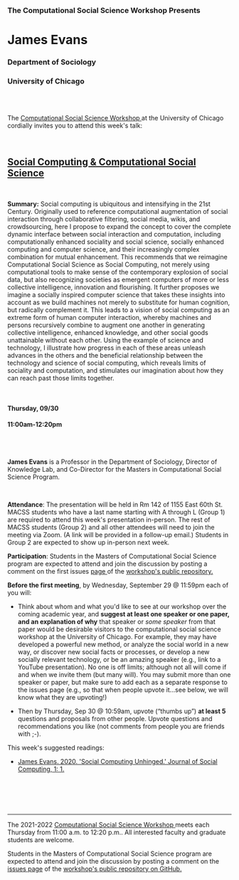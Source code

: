 
<br>

<h3 class=pfblock-header> The Computational Social Science Workshop Presents </h3>

<h1 class=pfblock-header3> James Evans</h1>
<h3 class=pfblock-header3> Department of Sociology </h3>
<h3 class=pfblock-header3> University of Chicago </h3>

<br><br>



<p class=pfblock-header3>The <a href="https://macss.uchicago.edu/content/computation-workshop"> Computational Social Science Workshop </a> at the University of Chicago cordially invites you to attend this week's talk:</p>



<br>

<div class=pfblock-header3>
<h2 class=pfblock-header>
  <a href=https://github.com/uchicago-computation-workshop/Fall2021/tree/master/fall2021mixer> Social Computing & Computational Social Science </a>
</h2>

<br>
</div>



<p class=footertext2>

**Summary:** Social computing is ubiquitous and intensifying in the 21st Century. Originally used to reference computational augmentation of social interaction through collaborative filtering, social media, wikis, and crowdsourcing, here I propose to expand the concept to cover the complete dynamic interface between social interaction and computation, including computationally enhanced sociality and social science, socially enhanced computing and computer science, and their increasingly complex combination for mutual enhancement. This recommends that we reimagine Computational Social Science as Social Computing, not merely using computational tools to make sense of the contemporary explosion of social data, but also recognizing societies as emergent computers of more or less collective intelligence, innovation and flourishing. It further proposes we imagine a socially inspired computer science that takes these insights into account as we build machines not merely to substitute for human cognition, but radically complement it. This leads to a vision of social computing as an extreme form of human computer interaction, whereby machines and persons recursively combine to augment one another in generating collective intelligence, enhanced knowledge, and other social goods unattainable without each other. Using the example of science and technology, I illustrate how progress in each of these areas unleash advances in the others and the beneficial relationship between the technology and science of social computing, which reveals limits of sociality and computation, and stimulates our imagination about how they can reach past those limits together.


</p>

<br>

<h4 class=pfblock-header3> Thursday, 09/30 </h4>
<h4 class=pfblock-header3> 11:00am-12:20pm </h4>

<br><br>

<p class=footertext2>

**James Evans** is a Professor in the Department of Sociology, Director of Knowledge Lab, and Co-Director for the Masters in Computational Social Science Program.
</p>

<br>

<p class=footertext2>

**Attendance**: The presentation will be held in Rm 142 of 1155 East 60th St. MACSS students who have a last name starting with A through L (Group 1) are required to attend this week's presentation in-person. The rest of MACSS students (Group 2) and all other attendees will need to join the meeting via Zoom. (A link will be provided in a follow-up email.) Students in Group 2 are expected to show up in-person next week. 
</p>

<p class=footertext2>

**Participation**: Students in the Masters of Computational Social Science program are expected to attend and join the discussion by posting a comment on the first issues <a href= "https://github.com/uchicago-computation-workshop/Fall2021/issues/1"> page </a> of the <a href="https://github.com/uchicago-computation-workshop"> workshop's public repository.</a>

<p class=footertext2>

**Before the first meeting**, by Wednesday, September 29 @ 11:59pm each of you will:

- Think about whom and what you'd like to see at our workshop over the coming academic year, and **suggest at least one speaker or one paper, and an explanation of why** that speaker or *some speaker* from that paper would be desirable visitors to the computational social science workshop at the University of Chicago. For example, they may have developed a powerful new method, or analyze the social world in a new way, or discover new social facts or processes, or develop a new socially relevant technology, or be an amazing speaker (e.g., link to a YouTube presentation). No one is off limits; although not all will come if and when we invite them (but many will). You may submit more than one speaker or paper, but make sure to add each as a separate response to the issues page (e.g., so that when people upvote it...see below, we will know what they are upvoting!) 

- Then by Thursday, Sep 30 @ 10:59am, upvote (“thumbs up”) **at least 5** questions and proposals from other people. Upvote questions and recommendations you like (not comments from people you are friends with ;-). 
</p>



This week's suggested readings:

- [James Evans. 2020. 'Social Computing Unhinged.' Journal of Social Computing, 1: 1.](https://ieeexplore.ieee.org/document/9241509)


<br>

<br><br>

---

<p class=footertext> The 2021-2022 <a href="https://macss.uchicago.edu/content/computation-workshop"> Computational Social Science Workshop </a> meets each Thursday from 11:00 a.m. to 12:20 p.m.. All interested faculty and graduate students are welcome.</p>



<p class=footertext>Students in the Masters of Computational Social Science program are expected to attend and join the discussion by posting a comment on the <a href=https://github.com/uchicago-computation-workshop/Fall2021/issues/1>issues page</a> of the <a href=https://github.com/uchicago-computation-workshop/Fall2021/tree/master/fall2021mixer>workshop's public repository on GitHub.</a></p>
